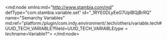 <?xml version="1.0" encoding="UTF-8"?>
<md:node xmlns:md="http://www.stambia.com/md" defType="com.stambia.variable.set" id="_1RYE0DLyEeG7UplBQjBrRQ" name="Semarchy Variables" md:ref="platform:/plugin/com.indy.environment/.tech/others/variable.tech#UUID_TECH_VARIABLE?fileId=UUID_TECH_VARIABLE$type=tech$name=Variable?">
  <node defType="com.stambia.variable.variable" id="_2gwCADLyEeG7UplBQjBrRQ" name="SEM_LOAD_ID">
    <attribute defType="com.stambia.variable.variable.defaultValue" id="_7_oFgDLyEeG7UplBQjBrRQ" value="-1"/>
    <attribute defType="com.stambia.variable.variable.type" id="_8wVJsDLyEeG7UplBQjBrRQ" value="Integer"/>
    <attribute defType="com.stambia.variable.variable.nativeXpathExpression" id="_9-8R4DLyEeG7UplBQjBrRQ" value="false"/>
    <attribute defType="com.stambia.variable.variable.refreshConnection" id="_plx_YDL9EeG7UplBQjBrRQ"/>
    <attribute defType="com.stambia.variable.variable.query" id="_tYJdwDL9EeG7UplBQjBrRQ" value=""/>
    <attribute defType="com.stambia.variable.variable.savingConnection" id="_WrV40DUlEeGLZPpFKzDUhw"/>
    <attribute defType="com.stambia.variable.variable.defaultOperation" id="_Tw8HwDUmEeGLZPpFKzDUhw" value=""/>
  </node>
</md:node>